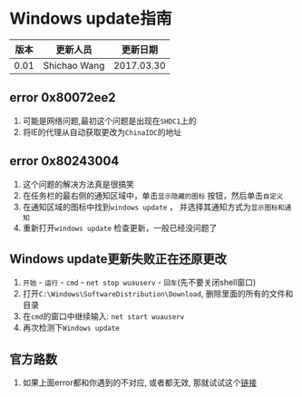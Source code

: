 # Windows update指南

|版本|更新人员|更新日期|
|---|-------|-------|
|0.01|Shichao Wang|2017.03.30|

## error 0x80072ee2
1. 可能是网络问题,最初这个问题是出现在`SHDC1`上的
2. 将IE的代理从自动获取更改为`ChinaIDC`的地址

## error 0x80243004
1. 这个问题的解决方法真是很搞笑
2. 在任务栏的最右侧的通知区域中，单击`显示隐藏的图标` 按钮，然后单击`自定义`
3. 在通知区域的图标中找到`windows update` ， 并选择其通知方式为`显示图标和通知`
4. 重新打开`windows update` 检查更新，一般已经没问题了

## Windows update更新失败正在还原更改
1. `开始` - `运行` - `cmd` - `net stop wuauserv` - `回车`(先不要关闭shell窗口)
2. 打开`C:\Windows\SoftwareDistribution\Download`, 删除里面的所有的文件和目录
3. 在`cmd`的窗口中继续输入: `net start wuauserv`
4. 再次检测下`Windows update`


## 官方路数
1. 如果上面error都和你遇到的不对应, 或者都无效, 那就试试这个[链接](https://support.microsoft.com/en-us/instantanswers/512a5183-ffab-40c5-8a68-021e32467565/windows-update-troubleshooter)